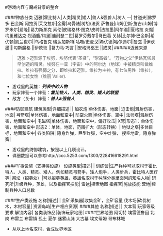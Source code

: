 #游戏内容与魔戒背景的整合

####种族分类
迈雅|霍比特人|人类|精灵|矮人|兽人&强兽人|树人
--|
甘道夫|佛罗多·巴金斯|阿拉贡|莱戈拉斯|金雳|乌骨陆|树胡/法贡
萨鲁曼|山姆卫斯·詹吉/山姆|博罗米尔|爱隆||葛力斯那克 
索伦|皮瑞格林·图克/皮聘|法拉墨|阿尔温||夏格拉
炎魔|梅里雅达克·烈酒鹿/梅里|迪耐瑟二世|葛罗芬戴尔||哥巴葛
关赫|比尔博·巴金斯|希优顿|凯兰崔尔||乌格鲁克
瑞达加斯特|咕噜/史麦戈|希优德|哈尔迪尔||鲁兹
||伊欧墨|||勾斯魔格
||伊欧玟
||葛力马·巧言
||安格玛巫王
||戒灵|
######迈雅来源
>迈雅 &gt;迈雅源于埃努，埃努代表“圣贤”，“崇高者”。“万物之父”伊路瓦塔最早创造的精灵。埃努在一亚（宇宙）中的阿尔达（地球）中被精灵叫做维拉。维拉有强弱之分，即维拉和迈雅。维拉为主神，有七位男性（维拉），和七位女性（维丽 Valier).

* 游戏里的英雄：***列表中的人物***
* 玩家阵营一个阵营：***霍比特人、人类、精灵、矮人的联盟***
* 敌方（关卡）阵营：***兽人&强兽人***


####防御建筑
建筑类型|详细描述|
|
加农炮|单体伤害，地面|
迫击炮|溅射伤害，地面|
弓箭塔|单体伤害，地面和空中|
防空火箭|单体伤害，空中|
法师塔|溅射伤害，地面和空中|
电磁塔|单体伤害，地面和空中，偏好攻击|
X弩|形态1：单体伤害，地面和空中 形态2：单体，地面，范围扩大（形态转换）|
地狱之塔|多体目标，地面和空中|
各类陷阱| 隐身炸弹，巨型炸弹，空中炸弹， 搜空地雷，隐身弹簧|

* 游戏里的防御建筑，按照以上几项设计。
* 详细数据可以参考http://coc.5253.com/1303/228416618291.html

####军事设施（支持类设施）
设施类型|描述|
|
训练营|生产兵种可以取材于霍比特人、人类、精灵、矮人，例如精灵弓箭手，矮人炮手，人类步兵，霍比特人医疗等|
祭坛（招募处）|可以招募英雄，英雄名取材于种族分类里面列的知名人物|
研究所|升级兵种，英雄，以及指挥官技能|
雷达|探索地图
指挥官|施放技能
营地|控制兵种人口总数

####生产类设施
名称|描述|
|
金矿采集器|收集金矿，金矿容量
伐木场|砍伐树木，木材容量|
资源岛屿|生产相应资源|
####其他
名称|描述|
|
大本营|玩家等级要求 解锁内容|
各类装饰品|装饰玩家地图|
####世界地图
阿切特
埃雷德鲁因
北岗
布雷兰
布雷镇
孤土
夏尔
迷雾山脉
大古墓
埃文蒂姆
哥布林城

* 从以上地名取材，合成世界地区

